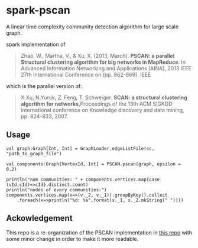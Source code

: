 # spark-pscan
A linear time complexity community detection algorithm for large scale graph.

spark implementation of 

>Zhao, W., Martha, V., & Xu, X. (2013, March). **PSCAN: a parallel Structural clustering algorithm for big networks in MapReduce**. In Advanced Information Networking and Applications (AINA), 2013 IEEE 27th International Conference on (pp. 862-869). IEEE


which is the parallel version of:

>X.Xu, N.Yuruk, Z. Feng, T. Schweiger. **SCAN: a structural clustering algorithm for networks**,Proceedings of the 13th ACM SIGKDD international conference on Knowledge discovery and data mining, pp. 824-833, 2007.

## Usage

```
val graph:Graph[Int, Int] = GraphLoader.edgeListFile(sc, "path_to_graph_file")

val components:Graph[VertexId, Int] = PSCAN.pscan(graph, epsilon = 0.2)

println("num communities: " + components.vertices.map{case (vId,cId)=>cId}.distinct.count)
println("nodes of every communities:")
components.vertices.map(v=>(v._2, v._1)).groupByKey().collect
    .foreach(x=>println("%d: %s".format(x._1, x._2.mkString(" "))))
```

## Ackowledgement

This repo is a re-organization of the PSCAN implementation in [this repo](sparkling-graph) with some minor change in order to make it more readable.

